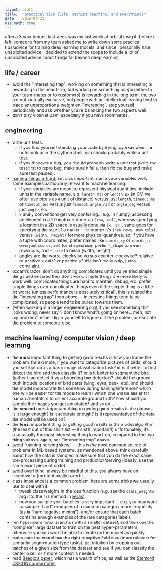 ```yaml
---
layout: draft
title:  "practical tips (life, machine learning, and everything)"
date:   2018-04-21
use_math: true
---
```


after a 3 year tenure, last week was my last week at orbital insight.  before i left, someone from my team asked me to write down some practical tips/advice for training deep learning models, and since I personally hate unsolicited advice, i decided to extend the scope to include a lot of unsolicited advice about things far beyond deep learning.

## life / career
- avoid the “interesting trap”: working on something that is interesting is rewarding in the near term, but working on something *useful* (either to your team-mates or to customers) is rewarding in the long term.  the two are not mutually exclusive, but people with an intellectual leaning tend to place an unproportional weight on “interesting”.  stop yourself periodically and ask whether you’re balancing the two aspects well.
- don’t play violin at 2am.  especially if you have roommates.


## engineering
- write unit tests.
  - if you find yourself checking your code by trying toy examples in a notebook or in the ipython shell, you should probably write a unit test.
  - if you discover a bug, you should probably write a unit test (write the test first to repro bug, make sure it fails, then fix the bug and make sure test passes).
- [naming things is hard](https://martinfowler.com/bliki/TwoHardThings.html), but also important.  name your variables well.  some examples particularly relevant to machine learning:
  - if your variables are meant to represent physical quantities, include units in the variable name, e.g. `length_mtr` or `length_px` (in CV, we often use pixels as a unit of distance) versus just `length`, `timeout_ms` or `timeout_sec` versus just `timeout`, `angle_rad` or `angle_deg` versus just `angle`, etc.
  - `x` and `y` conventions get very confusing… e.g. in numpy, accessing an element in a 2D matrix is done via `(row, col)`, whereas specifying a location in a 2D space is usually done via `(x, y)`… same goes for specifying the size of a matrix — in numpy it’s `(num_rows, num_cols)`, versus `(width, height)` for more physical quantities.  so, if you have a tuple with coordinates, prefer names like `coords_xy` or `coords_rc` over just `coords`, and for shapes/size, prefer `*_shape` to mean rows/cols, and `*_size` to mean (width, height).
  - angles are the worst.  clockwise versus counter-clockwise? relative to positive x-axis? or positive y?  this isn’t really a tip, just a complaint…
- occam’s razor: don’t do anything complicated until you’ve tried simple things and ensured they don’t work.  simple things are more likely to work well.  complicated things are hard to maintain, debug, etc.  prefer simple things over complicated things even if the simple thing is a little bit worse (unless performance is absolutely critical).  this is related the the “interesting trap” from above -- interesting things tend to be complicated, so people tend to be pulled towards them.
- (when working in a larger engineering org) if you see something that looks wrong, never say “i don’t know what’s going on here… meh, not my problem”.   either dig in yourself to figure out the problem, or escalate the problem to someone else.


## machine learning / computer vision / deep learning
- the **most** important thing to getting good results is how you frame the problem.  for example, if you want to categorize pictures of birds, should you set that up as a basic image classification task? or is it better to first detect the bird and then classify it?  or is it better to segment the bird (rather than detect it w/ a bounding box detector)?  should the ground truth include locations of bird parts (wing, eyes, beak, ets), and should the model incorporate this somehow during training/inference?  which one will be easier for the model to learn? which one will be easier for human annotators to collect accurate ground truth?  how should you sample the images you get annotated? and so on…
- the **second** most important thing to getting good results is the dataset.  is it large enough? is it accurate enough?  is it representative of the data the model will be used on?
- the **least** important thing to getting good results is the model/algorithm (the least out of this short list — it’s still important!)  unfortunately, it’s also usually the *most* interesting thing to work on, compared to the two things above.  again, see “interesting trap” above.
- avoid “training-serving skew” -- this is *the* most common source of problems in ML-based systems.  as mentioned above, think carefully about how the data is sampled.  make sure that you do the exact same pre-processing during training and production/serving (ideally, use the same exact piece of code).
- avoid overfitting.  always be mindful of this.  you always have an incentive to (unintentionally) overfit.  
- class imbalance is a common problem.  here are some tricks we usually use to deal with it:
  - tweak class weights in the loss function (e.g. see the `class_weights` arg into the `fit` method in [keras](https://keras.io/models/model/#fit))
  - how you sample your batches is very important -- e.g. you may want to sample “hard” examples of a common category more frequently (as in “hard negative mining”), and/or ensure that each batch contains enough examples of the rare categories/labels
- run hyper-parameter searches with a smaller dataset, and then use the “complete” large dataset to train on the best hyper-parameters, otherwise you you won’t be able to iterate on the model as quickly.
- make sure the model has the right receptive field size (more relevant for semantic segmentation type tasks).  get intuition by cropping out patches of a given size from the dataset and see if you can classify the center pixel, or if more context is needed.
- read [Bengio’s paper](https://arxiv.org/abs/1206.5533), which has a wealth of tips, as well as the [Stanford CS231N course notes](http://cs231n.github.io)
